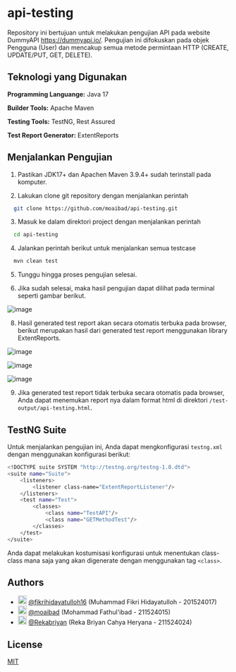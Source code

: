 
# api-testing

Repository ini bertujuan untuk melakukan pengujian API pada website DummyAPI https://dummyapi.io/. Pengujian ini difokuskan pada objek Pengguna (User) dan mencakup semua metode permintaan HTTP (CREATE, UPDATE/PUT, GET, DELETE).

## Teknologi yang Digunakan

**Programming Languange:** Java 17

**Builder Tools:** Apache Maven

**Testing Tools:** TestNG, Rest Assured

**Test Report Generator:** ExtentReports
## Menjalankan Pengujian


1. Pastikan JDK17+ dan Apachen Maven 3.9.4+ sudah terinstall pada komputer.

2. Lakukan clone git repository dengan menjalankan perintah
```bash
  git clone https://github.com/moaibad/api-testing.git
```
3. Masuk ke dalam direktori project dengan menjalankan perintah
```bash
  cd api-testing
```

4. Jalankan perintah berikut untuk menjalankan semua testcase
```bash
  mvn clean test
```

5. Tunggu hingga proses pengujian selesai.
  
6. Jika sudah selesai, maka hasil pengujian dapat dilihat pada terminal seperti gambar berikut.

![image](https://github.com/moaibad/api-testing/assets/95458318/bc86d4d2-95c9-45b5-943b-97a8e0fe6420)

8. Hasil generated test report akan secara otomatis terbuka pada browser, berikut merupakan hasil dari generated test report menggunakan library ExtentReports.

![image](https://github.com/moaibad/api-testing/assets/95458318/c4d7666e-8cdd-4ed8-a57c-ae663ac259e5)

![image](https://github.com/moaibad/api-testing/assets/95458318/6063e66b-33ca-4bdd-8863-f2eab84924e0)

![image](https://github.com/moaibad/api-testing/assets/95458318/1bc42772-29b5-4e38-9669-5135004f5da2)

9. Jika generated test report tidak terbuka secara otomatis pada browser, Anda dapat menemukan report nya dalam format html di direktori `/test-output/api-testing.html`.


## TestNG Suite

Untuk menjalankan pengujian ini, Anda dapat mengkonfigurasi `testng.xml` dengan menggunakan konfigurasi berikut:
```bash
<!DOCTYPE suite SYSTEM "http://testng.org/testng-1.0.dtd">
<suite name="Suite">
    <listeners>
        <listener class-name="ExtentReportListener"/>
    </listeners>
    <test name="Test">
        <classes>
            <class name="TestAPI"/>
            <class name="GETMethodTest"/>
        </classes>
    </test>
</suite>
```

Anda dapat melakukan kostumisasi konfigurasi untuk menentukan class-class mana saja yang akan digenerate dengan menggunakan tag `<class>`.
## Authors
- <img src="https://avatars.githubusercontent.com/u/78577365?v=4" width="20" height="20" alt="Avatar"> [@fikrihidayatulloh16](https://www.github.com/fikrihidayatulloh16) (Muhammad Fikri Hidayatulloh - 201524017)
- <img src="https://avatars.githubusercontent.com/u/95458318?v=4" width="20" height="20" alt="Avatar"> [@moaibad](https://www.github.com/moaibad) (Mohammad Fathul'ibad - 211524015)
- <img src="https://avatars.githubusercontent.com/u/95167399?v=4" width="20" height="20" alt="Avatar"> [@Rekabriyan](https://www.github.com/Rekabriyan) (Reka Briyan Cahya Heryana - 211524024)


## License

[MIT](https://choosealicense.com/licenses/mit/)
